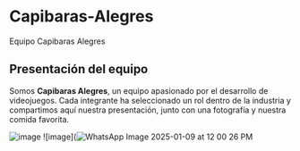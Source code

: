 # Capibaras-Alegres
Equipo Capibaras Alegres  

## Presentación del equipo  
Somos **Capibaras Alegres**, un equipo apasionado por el desarrollo de videojuegos. Cada integrante ha seleccionado un rol dentro de la industria y compartimos aquí nuestra presentación, junto con una fotografía y nuestra comida favorita. 

![image](https://github.com/user-attachments/assets/6a5fd467-f450-42ca-8638-f095a5f7b5f8)
![image](![WhatsApp Image 2025-01-09 at 12 00 26 PM](https://github.com/user-attachments/assets/3663c252-e8fa-424b-bdec-4755b9dbf42a)
